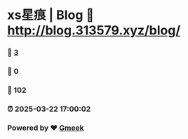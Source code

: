 # xs星痕 | Blog :link: http://blog.313579.xyz/blog/ 
### :page_facing_up: [3](http://blog.313579.xyz/blog//tag.html) 
### :speech_balloon: 0 
### :hibiscus: 102 
### :alarm_clock: 2025-03-22 17:00:02 
### Powered by :heart: [Gmeek](https://github.com/Meekdai/Gmeek)
